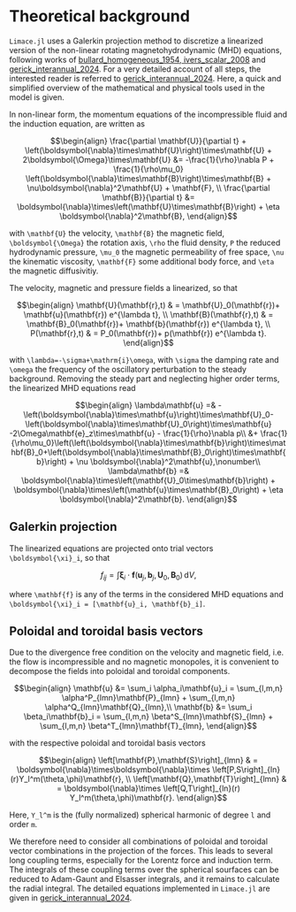 # Theoretical background

`Limace.jl` uses a Galerkin projection method to discretize a linearized version of the non-linear rotating magnetohydrodynamic (MHD) equations, following works of [bullard_homogeneous_1954, ivers_scalar_2008](@citet) and [gerick_interannual_2024](@citet).
For a very detailed account of all steps, the interested reader is referred to [gerick_interannual_2024](@citet). Here, a quick and simplified overview of the mathematical and physical tools used in the model is given.

In non-linear form, the momentum equations of the incompressible fluid and the induction equation, are written as
```math
\begin{align}
	\frac{\partial \mathbf{U}}{\partial t} + \left(\boldsymbol{\nabla}\times\mathbf{U}\right)\times\mathbf{U} + 2\boldsymbol{\Omega}\times\mathbf{U} &= -\frac{1}{\rho}\nabla P + \frac{1}{\rho\mu_0} \left(\boldsymbol{\nabla}\times\mathbf{B}\right)\times\mathbf{B} + \nu\boldsymbol{\nabla}^2\mathbf{U} + \mathbf{F}, \\
	\frac{\partial \mathbf{B}}{\partial t} &= \boldsymbol{\nabla}\times\left(\mathbf{U}\times\mathbf{B}\right) + \eta \boldsymbol{\nabla}^2\mathbf{B},
\end{align}
```
with ``\mathbf{U}`` the velocity, ``\mathbf{B}`` the magnetic field, ``\boldsymbol{\Omega}`` the rotation axis, ``\rho`` the fluid density, ``P`` the reduced hydrodynamic pressure, ``\mu_0`` the magnetic permeability of free space, ``\nu`` the kinematic viscosity, ``\mathbf{F}`` some additional body force, and ``\eta`` the magnetic diffusivitiy.

The velocity, magnetic and pressure fields a linearized, so that 
```math
\begin{align}
	\mathbf{U}(\mathbf{r},t) & = \mathbf{U}_0(\mathbf{r})+ \mathbf{u}(\mathbf{r}) e^{\lambda t}, \\
	\mathbf{B}(\mathbf{r},t) & = \mathbf{B}_0(\mathbf{r})+ \mathbf{b}(\mathbf{r}) e^{\lambda t}, \\
	P(\mathbf{r},t)   & = P_0(\mathbf{r})+ p(\mathbf{r}) e^{\lambda t}.
\end{align}
```
with ``\lambda=-\sigma+\mathrm{i}\omega``, with ``\sigma`` the damping rate and ``\omega`` the frequency of the oscillatory perturbation to the steady background.
Removing the steady part and neglecting higher order terms, the linearized MHD equations read
```math
\begin{align}
	\lambda\mathbf{u} =& -\left(\boldsymbol{\nabla}\times\mathbf{u}\right)\times\mathbf{U}_0- \left(\boldsymbol{\nabla}\times\mathbf{U}_0\right)\times\mathbf{u} -2\Omega\mathbf{e}_z\times\mathbf{u} - \frac{1}{\rho}\nabla p\\
	 &+ \frac{1}{\rho\mu_0}\left(\left(\boldsymbol{\nabla}\times\mathbf{b}\right)\times\mathbf{B}_0+\left(\boldsymbol{\nabla}\times\mathbf{B}_0\right)\times\mathbf{b}\right) + \nu \boldsymbol{\nabla}^2\mathbf{u},\nonumber\\
	\lambda\mathbf{b} =& \boldsymbol{\nabla}\times\left(\mathbf{U}_0\times\mathbf{b}\right) + \boldsymbol{\nabla}\times\left(\mathbf{u}\times\mathbf{B}_0\right) + \eta \boldsymbol{\nabla}^2\mathbf{b}.
\end{align}
```

## Galerkin projection

The linearized equations are projected onto trial vectors ``\boldsymbol{\xi}_i``, so that

```math
f_{ij} = \int \boldsymbol{\xi}_i \cdot \mathbf{f}\left(\mathbf{u}_j,\mathbf{b}_j, \mathbf{U}_0, \mathbf{B}_0\right)\,\mathrm{d}V,
```
where ``\mathbf{f}`` is any of the terms in the considered MHD equations and ``\boldsymbol{\xi}_i = [\mathbf{u}_i, \mathbf{b}_i]``.

## Poloidal and toroidal basis vectors

Due to the divergence free condition on the velocity and magnetic field, i.e. the flow is incompressible and no magnetic monopoles, 
it is convenient to decompose the fields into poloidal and toroidal components.
```math
\begin{align}
    \mathbf{u} &= \sum_i \alpha_i\mathbf{u}_i = \sum_{l,m,n} \alpha^P_{lmn}\mathbf{P}_{lmn} + \sum_{l,m,n} \alpha^Q_{lmn}\mathbf{Q}_{lmn},\\
    \mathbf{b} &= \sum_i \beta_i\mathbf{b}_i =  \sum_{l,m,n} \beta^S_{lmn}\mathbf{S}_{lmn} + \sum_{l,m,n} \beta^T_{lmn}\mathbf{T}_{lmn},
\end{align}
```
with the respective poloidal and toroidal basis vectors
```math
\begin{align}
	\left[\mathbf{P},\mathbf{S}\right]_{lmn} & = \boldsymbol{\nabla}\times\boldsymbol{\nabla}\times \left[P,S\right]_{ln}(r)Y_l^m(\theta,\phi)\mathbf{r}, \\
	\left[\mathbf{Q},\mathbf{T}\right]_{lmn} & = \boldsymbol{\nabla}\times \left[Q,T\right]_{ln}(r) Y_l^m(\theta,\phi)\mathbf{r}.
\end{align}
```
Here, ``Y_l^m`` is the (fully normalized) spherical harmonic of degree ``l`` and order ``m``.


We therefore need to consider all combinations of poloidal and toroidal vector combinations in the projection of the forces.
This leads to several long coupling terms, especially for the Lorentz force and induction term. 
The integrals of these coupling terms over the spherical sourfaces can be reduced to Adam-Gaunt and Elsasser integrals, and it remains to calculate the radial integral. The detailed equations implemented in `Limace.jl` are given in [gerick_interannual_2024](@citet).
